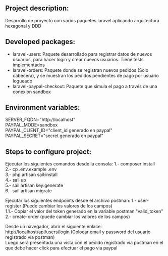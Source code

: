 ## Project description: 
Desarrollo de proyecto con varios paquetes laravel aplicando arquitectura hexagonal y DDD

## Developed packages:

- laravel-users: Paquete desarrollado para registrar datos de nuevos usuarios, para hacer login y crear nuevos usuarios. Tiene tests implementados
- laravel-orders: Paquete donde se registran nuevos pedidos (Solo cabecera), y se muestran los pedidos pendientes de pago por usuario logueado
- laravel-paypal-checkout: Paquete que simula el pago a través de una conexión sandbox

## Environment variables: 
SERVER_FQDN="http://localhost"  
PAYPAL_MODE=sandbox  
PAYPAL_CLIENT_ID="client_id generado en paypal"  
PAYPAL_SECRET="secret generado en paypal"  

## Steps to configure project:
Ejecutar los siguientes comandos desde la consola:
1.- composer install  
2.- cp .env.example .env  
3.- php artisan sail:install  
4.- sail up  
5.- sail artisan key:generate  
6.- sail artisan migrate  

Ejecutar los siguientes endpoints desde el archivo postman:
1.-   user-register (Puede cambiar los valores de los campos)  
1.1.- Copiar el valor del token generado en la variable postman "valid_token"  
2.-   create-order (puede cambiar los valores de los campos)  

Desde un navegador, abrir el siguiente enlace:
http://localhost/api/users/login (Colocar email y password del usuario registrado vía postman)  
Luego será presentada una vista con el pedido registrado via postman en el que debe hacer click para efectuar el pago via paypal  
